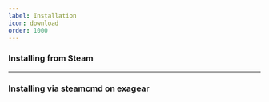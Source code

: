 ```yaml
---
label: Installation
icon: download
order: 1000
---
```


### Installing from Steam

---

### Installing via steamcmd on exagear